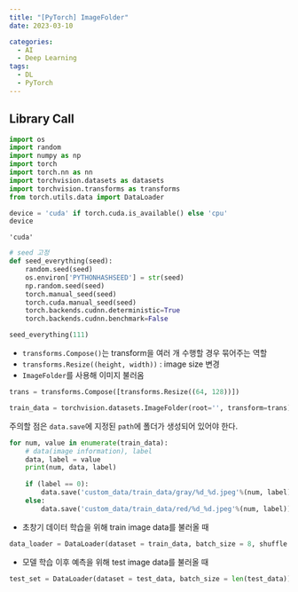 ```yaml
---
title: "[PyTorch] ImageFolder"
date: 2023-03-10

categories:
  - AI
  - Deep Learning
tags:
  - DL
  - PyTorch
---
```


## Library Call


```python
import os
import random
import numpy as np
import torch
import torch.nn as nn
import torchvision.datasets as datasets
import torchvision.transforms as transforms
from torch.utils.data import DataLoader
```


```python
device = 'cuda' if torch.cuda.is_available() else 'cpu'
device
```




    'cuda'




```python
# seed 고정
def seed_everything(seed):
    random.seed(seed)
    os.environ['PYTHONHASHSEED'] = str(seed)
    np.random.seed(seed)
    torch.manual_seed(seed)
    torch.cuda.manual_seed(seed)
    torch.backends.cudnn.deterministic=True
    torch.backends.cudnn.benchmark=False

seed_everything(111)
```

- `transforms.Compose()`는 transform을 여러 개 수행할 경우 묶어주는 역할
- `transforms.Resize((height, width))` : image size 변경
- `ImageFolder`를 사용해 이미지 불러옴


```python
trans = transforms.Compose([transforms.Resize((64, 128))])

train_data = torchvision.datasets.ImageFolder(root='', transform=trans)
```

주의할 점은 `data.save`에 지정된 `path`에 폴더가 생성되어 있어야 한다.


```python
for num, value in enumerate(train_data):
    # data(image information), label
    data, label = value
    print(num, data, label)
    
    if (label == 0):
        data.save('custom_data/train_data/gray/%d_%d.jpeg'%(num, label))
    else:
        data.save('custom_data/train_data/red/%d_%d.jpeg'%(num, label))
```

- 초창기 데이터 학습을 위해 train image data를 불러올 때


```python
data_loader = DataLoader(dataset = train_data, batch_size = 8, shuffle = True, num_workers=2)
```

- 모델 학습 이후 예측을 위해 test image data를 불러올 때


```python
test_set = DataLoader(dataset = test_data, batch_size = len(test_data))
```

